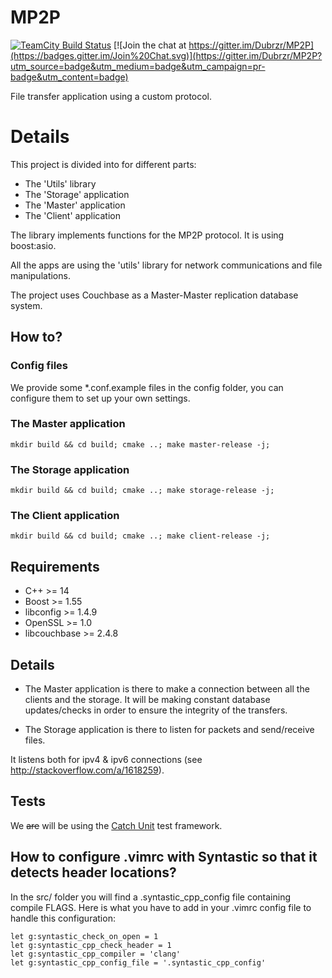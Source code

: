 # MP2P

[![TeamCity Build Status](https://img.shields.io/teamcity/http/42portal.com/teamcity/s/Mp2p_Build.svg?style=flat?label=TeamCity)](https://42portal.com/teamcity/viewType.html?buildTypeId=Mp2p_Build)
[![Join the chat at https://gitter.im/Dubrzr/MP2P](https://badges.gitter.im/Join%20Chat.svg)](https://gitter.im/Dubrzr/MP2P?utm_source=badge&utm_medium=badge&utm_campaign=pr-badge&utm_content=badge)

File transfer application using a custom protocol.

# Details

This project is divided into for different parts:

* The 'Utils' library
* The 'Storage' application
* The 'Master' application
* The 'Client' application

The library implements functions for the MP2P protocol. It is using boost:asio.

All the apps are using the 'utils' library for network communications and file
manipulations.

The project uses Couchbase as a Master-Master replication database system.

## How to?

### Config files

We provide some *.conf.example files in the config folder, you can configure
them to set up your own settings.

### The Master application

```
mkdir build && cd build; cmake ..; make master-release -j;
```

### The Storage application

```
mkdir build && cd build; cmake ..; make storage-release -j;
```

### The Client application

```
mkdir build && cd build; cmake ..; make client-release -j;
```

## Requirements

* C++ >= 14
* Boost >= 1.55
* libconfig >= 1.4.9
* OpenSSL >= 1.0
* libcouchbase >= 2.4.8

## Details

* The Master application is there to make a connection between all the clients
and the storage. It will be making constant database updates/checks in order to
ensure the integrity of the transfers.

* The Storage application is there to listen for packets
and send/receive files.

It listens both for ipv4 & ipv6 connections
(see http://stackoverflow.com/a/1618259).


## Tests

We ~~are~~ will be using the [Catch Unit](https://github.com/philsquared/Catch)
test framework.

## How to configure .vimrc with Syntastic so that it detects header locations?

In the src/ folder you will find a .syntastic_cpp_config file containing
compile FLAGS. Here is what you have to add in your .vimrc config file to
handle this configuration:

```
let g:syntastic_check_on_open = 1
let g:syntastic_cpp_check_header = 1
let g:syntastic_cpp_compiler = 'clang'
let g:syntastic_cpp_config_file = '.syntastic_cpp_config'
```
